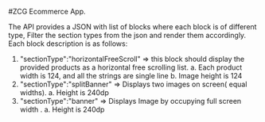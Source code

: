 #ZCG Ecommerce App.

The API provides a JSON with list of blocks where each block is of different type, Filter
the section types from the json and render them accordingly.
Each block description is as follows:
1. "sectionType":"horizontalFreeScroll" => this block should display the
provided products as a horizontal free scrolling list.
a. Each product width is 124, and all the strings are single line
b. Image height is 124
2. "sectionType":"splitBanner" => Displays two images on screen( equal
widths).
a. Height is 240dp
3. "sectionType":"banner" => Displays Image by occupying full screen
width .
a. Height is 240dp
